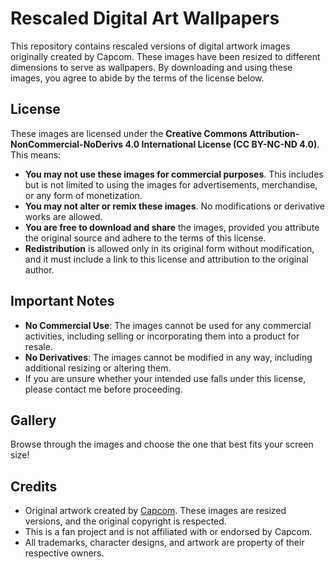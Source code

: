 # Rescaled Digital Art Wallpapers

This repository contains rescaled versions of digital artwork images originally created by Capcom. These images have been resized to different dimensions to serve as wallpapers. By downloading and using these images, you agree to abide by the terms of the license below.

## License

These images are licensed under the **Creative Commons Attribution-NonCommercial-NoDerivs 4.0 International License (CC BY-NC-ND 4.0)**. This means:

- **You may not use these images for commercial purposes**. This includes but is not limited to using the images for advertisements, merchandise, or any form of monetization.
- **You may not alter or remix these images**. No modifications or derivative works are allowed.
- **You are free to download and share** the images, provided you attribute the original source and adhere to the terms of this license.
- **Redistribution** is allowed only in its original form without modification, and it must include a link to this license and attribution to the original author.

## Important Notes

- **No Commercial Use**: The images cannot be used for any commercial activities, including selling or incorporating them into a product for resale.
- **No Derivatives**: The images cannot be modified in any way, including additional resizing or altering them.
- If you are unsure whether your intended use falls under this license, please contact me before proceeding.

## Gallery

Browse through the images and choose the one that best fits your screen size!

## Credits

- Original artwork created by [Capcom](https://www.capcomusa.com/). These images are resized versions, and the original copyright is respected.
- This is a fan project and is not affiliated with or endorsed by Capcom.
- All trademarks, character designs, and artwork are property of their respective owners.
